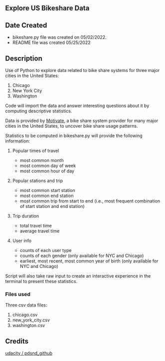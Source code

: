 ## Explore US Bikeshare Data

## Date Created
- bikeshare.py file was created on 05/02/2022.
- README file was created 05/25/2022

## Description
Use of Python to explore data related to bike share systems for three major cities in the United States:
1. Chicago
2. New York City
3. Washington

Code will import the data and answer interesting questions about it by computing descriptive statistics. 

Data is provided by [Motivate](https://www.motivateco.com/), a bike share system provider for many major cities in the United States, to uncover bike share usage patterns. 

Statistics to be computed in bikeshare.py will provide the following information:
1. Popular times of travel 
   - most common month
   - most common day of week
   - most common hour of day

2. Popular stations and trip
   - most common start station
   - most common end station
   - most common trip from start to end (i.e., most frequent combination of start station and end station)

3. Trip duration
   - total travel time
   - average travel time

4. User info
   - counts of each user type
   - counts of each gender (only available for NYC and Chicago)
   - earliest, most recent, most common year of birth (only available for NYC and Chicago)

Script will also take raw input to create an interactive experience in the terminal to present these statistics.

### Files used
Three csv data files:
1. chicago.csv
2. new_york_city.csv
3. washington.csv

## Credits
[udacity / pdsnd_github](https://github.com/udacity/pdsnd_github)